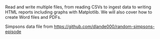 Read and write multiple files, from reading CSVs to ingest data to writing HTML reports including graphs with Matplotlib. We will also cover how to create Word files and PDFs.


Simpsons data file from https://github.com/dlande000/random-simpsons-episode
